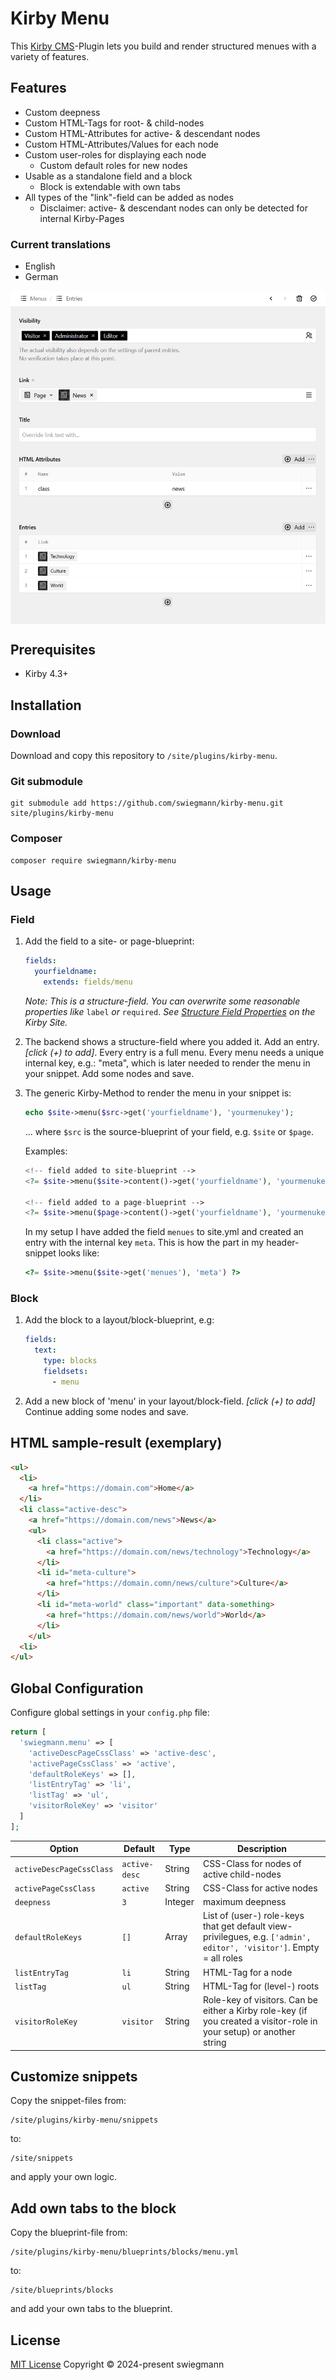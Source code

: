 # Kirby Menu

This [Kirby CMS](https://www.getkirby.com)-Plugin lets you build and render structured menues with a variety of features.

## Features

* Custom deepness
* Custom HTML-Tags for root- & child-nodes
* Custom HTML-Attributes for active- & descendant nodes
* Custom HTML-Attributes/Values for each node
* Custom user-roles for displaying each node
  * Custom default roles for new nodes
* Usable as a standalone field and a block
  - Block is extendable with own tabs
* All types of the "link"-field can be added as nodes
  - Disclaimer: active- & descendant nodes can only be detected for internal Kirby-Pages 

### Current translations

* English
* German

<a href="kirby-menu.png">
    <img src="kirby-menu.png" align="center" alt="Block preview">
</a>

## Prerequisites

* Kirby 4.3+

## Installation

### Download

Download and copy this repository to `/site/plugins/kirby-menu`.

### Git submodule

```
git submodule add https://github.com/swiegmann/kirby-menu.git site/plugins/kirby-menu
```

### Composer

```
composer require swiegmann/kirby-menu
```

## Usage

### Field

1. Add the field to a site- or page-blueprint:
   
   ```yaml
   fields:
     yourfieldname:
       extends: fields/menu
   ```
   
   *Note: This is a structure-field. You can overwrite some reasonable properties like* `label` *or* `required`. *See [Structure Field Properties](https://getkirby.com/docs/reference/panel/fields/structure#field-properties) on the Kirby Site.*

2. The backend shows a structure-field where you added it.
   Add an entry. *[click (+) to add]*.
   Every entry is a full menu.
   Every menu needs a unique internal key, e.g.: "meta", which is later needed to render the menu in your snippet.
   Add some nodes and save.

3. The generic Kirby-Method to render the menu in your snippet is:
   
   ```php
   echo $site->menu($src->get('yourfieldname'), 'yourmenukey');
   ```
   
   ... where `$src` is the source-blueprint of your field, e.g. `$site` or `$page`.
   
   Examples:
   
   ```php
   <!-- field added to site-blueprint -->
   <?= $site->menu($site->content()->get('yourfieldname'), 'yourmenukey') ?>
   
   <!-- field added to a page-blueprint -->
   <?= $site->menu($page->content()->get('yourfieldname'), 'yourmenukey') ?>
   ```
   
   In my setup I have added the field `menues` to site.yml and created an entry with the internal key `meta`. This is how the part in my header-snippet looks like:
   
   ```php
   <?= $site->menu($site->get('menues'), 'meta') ?>
   ```

### Block

1. Add the block to a layout/block-blueprint, e.g:
   
   ```yaml
   fields:
     text:
       type: blocks
       fieldsets:
         - menu
   ```

2. Add a new block of 'menu' in your layout/block-field. *[click (+) to add]*
   Continue adding some nodes and save.

## HTML sample-result (exemplary)

```html
<ul>
  <li>
    <a href="https://domain.com">Home</a>
  </li>
  <li class="active-desc">
    <a href="https://domain.com/news">News</a>
    <ul>
      <li class="active">
        <a href="https://domain.com/news/technology">Technology</a>
      </li>
      <li id="meta-culture">
        <a href="https://domain.comn/news/culture">Culture</a>
      </li>
      <li id="meta-world" class="important" data-something>
        <a href="https://domain.com/news/world">World</a>
      </li>
    </ul>
  <li>
</ul>
```

## Global Configuration

Configure global settings in your `config.php` file:

```php
return [
  'swiegmann.menu' => [
    'activeDescPageCssClass' => 'active-desc',
    'activePageCssClass' => 'active',
    'defaultRoleKeys' => [],
    'listEntryTag' => 'li',
    'listTag' => 'ul',
    'visitorRoleKey' => 'visitor'
  ]
];
```

| Option                   | Default       | Type    | Description                                                                                                          |
| ------------------------ | ------------- | ------- | -------------------------------------------------------------------------------------------------------------------- |
| `activeDescPageCssClass` | `active-desc` | String  | CSS-Class for nodes of active child-nodes                                                                            |
| `activePageCssClass`     | `active`      | String  | CSS-Class for active nodes                                                                                           |
| `deepness`               | `3`           | Integer | maximum deepness                                                                                                     |
| `defaultRoleKeys`        | `[]`          | Array   | List of (user-) role-keys that get default view-privilegues, e.g. `['admin', editor', 'visitor']`. Empty = all roles |
| `listEntryTag`           | `li`          | String  | HTML-Tag for a node                                                                                                  |
| `listTag`                | `ul`          | String  | HTML-Tag for (level-) roots                                                                                          |
| `visitorRoleKey`         | `visitor`     | String  | Role-key of visitors. Can be either a Kirby role-key (if you created a visitor-role in your setup) or another string |

## Customize snippets

Copy the snippet-files from:

```
/site/plugins/kirby-menu/snippets
```

to:

```
/site/snippets
```

and apply your own logic.

## Add own tabs to the block

Copy the blueprint-file from:

```
/site/plugins/kirby-menu/blueprints/blocks/menu.yml
```

to:

```
/site/blueprints/blocks
```

and add your own tabs to the blueprint.

## License

[MIT License](https://github.com/swiegmann/kirby-menu/blob/main/LICENSE) Copyright © 2024-present swiegmann